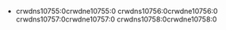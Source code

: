 - crwdns10755:0crwdne10755:0 crwdns10756:0crwdne10756:0 crwdns10757:0crwdne10757:0 crwdns10758:0crwdne10758:0